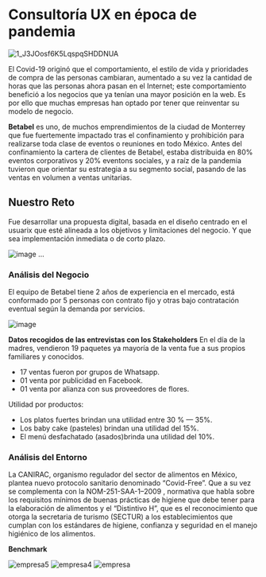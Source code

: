 # Consultoría UX en época de pandemia
![1_J3JOosf6K5LqspqSHDDNUA](https://user-images.githubusercontent.com/60928881/86669772-8b96eb00-bfb9-11ea-82f5-7d2ac50eb304.png)


El Covid-19 originó que el comportamiento, el estilo de vida y prioridades de compra de las personas cambiaran, aumentado a su vez la cantidad de horas que las personas ahora pasan en el Internet; este comportamiento benefició a los negocios que ya tenían una mayor posición en la web.
Es por ello que muchas empresas han optado por tener que reinventar su modelo de negocio.

**Betabel** es uno, de muchos emprendimientos de la ciudad de Monterrey que fue fuertemente impactado tras el confinamiento y prohibición para realizarse toda clase de eventos o reuniones en todo México. Antes del confinamiento la cartera de clientes de Betabel, estaba distribuida en 80% eventos corporativos y 20% eventons sociales, y a raíz de la pandemia tuvieron que orientar su estrategia a su segmento social, pasando de las ventas en volumen a ventas unitarias.

## Nuestro Reto

Fue desarrollar una propuesta digital, basada en el diseño centrado en el usuarix que esté alineada a los objetivos y limitaciones del negocio. Y que sea implementación inmediata o de corto plazo.

![image](https://user-images.githubusercontent.com/60928881/86672831-a880ed80-bfbc-11ea-9d25-5e3aa0be6be0.png)
...

### Análisis del Negocio

El equipo de Betabel tiene 2 años de experiencia en el mercado, está conformado por 5 personas con contrato fijo y otras bajo contratación eventual según la demanda por servicios.

![image](https://user-images.githubusercontent.com/60928881/86671252-14faed00-bfbb-11ea-831d-aa9fde46dd4e.png)

**Datos recogidos de las entrevistas con los Stakeholders**
En el día de la madres, vendieron 19 paquetes ya mayoría de la venta fue a sus propios familiares y conocidos.
-  17 ventas fueron por grupos de Whatsapp.
- 01 venta por publicidad en Facebook.
- 01 venta por alianza con sus proveedores de flores.

Utilidad por productos:
- Los platos fuertes brindan una utilidad entre 30 % — 35%.
- Los baby cake (pasteles) brindan una utilidad del 15%.
- El menú desfachatado (asados)brinda una utilidad del 10%.

### Análisis del Entorno

La CANIRAC, organismo regulador del sector de alimentos en México, plantea nuevo protocolo sanitario denominado “Covid-Free”. Que a su vez se complementa con la NOM-251-SAA-1–2009 , normativa que habla sobre los requisitos mínimos de buenas prácticas de higiene que debe tener para la elaboración de alimentos y el “Distintivo H”, que es el reconocimiento que otorga la secretaria de turismo (SECTUR) a los establecimientos que cumplan con los estándares de higiene, confianza y seguridad en el manejo higiénico de los alimentos.

**Benchmark**

![empresa5](https://user-images.githubusercontent.com/60928881/86674261-1d085c00-bfbe-11ea-93bd-312a9d413ff2.png)
![empresa4](https://user-images.githubusercontent.com/60928881/86674277-2396d380-bfbe-11ea-9686-025ef057d240.png)
![empresa](https://user-images.githubusercontent.com/60928881/86674305-2a254b00-bfbe-11ea-8d3c-e058dadc0f8d.png)




